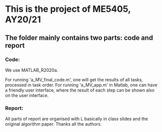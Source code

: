 # This is the project of ME5405, AY20/21

## The folder mainly contains two parts: code and report

### Code:
We use MATLAB_R2020a.

For running 'a_MV_final_code.m', one will get the results of all tasks, processed in task order.
For running 'a_MV_app.m' in Matlab, one can have a friendly user interface, where the result of each step can be shown also on the user interface.

### Report:
All parts of report are organised with L basically in class slides and the original algorithm paper.
Thanks all the authors.
